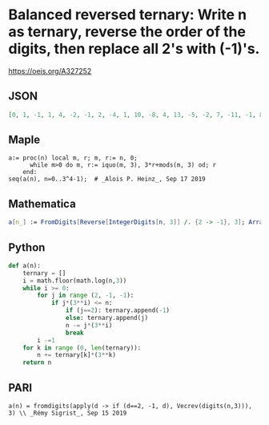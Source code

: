 # Balanced reversed ternary: Write n as ternary, reverse the order of the digits, then replace all 2's with \(\-1\)'s\.
https://oeis.org/A327252
## JSON
```JSON
[0, 1, -1, 1, 4, -2, -1, 2, -4, 1, 10, -8, 4, 13, -5, -2, 7, -11, -1, 8, -10, 2, 11, -7, -4, 5, -13, 1, 28, -26, 10, 37, -17, -8, 19, -35, 4, 31, -23, 13, 40, -14, -5, 22, -32, -2, 25, -29, 7, 34, -20, -11, 16, -38, -1, 26, -28, 8, 35, -19, -10, 17, -37, 2, 29, -25, 11]
```
## Maple
```Maple
a:= proc(n) local m, r; m, r:= n, 0;
      while m>0 do m, r:= iquo(m, 3), 3*r+mods(m, 3) od; r
    end:
seq(a(n), n=0..3^4-1);  # _Alois P. Heinz_, Sep 17 2019
```
## Mathematica
```Mathematica
a[n_] := FromDigits[Reverse[IntegerDigits[n, 3]] /. {2 -> -1}, 3]; Array[a, 67, 0] (* _Giovanni Resta_, Sep 17 2019 *)
```
## Python
```Python
def a(n):
    ternary = []
    i = math.floor(math.log(n,3))
    while i >= 0:
        for j in range (2, -1, -1):
            if j*(3**i) <= n:
                if (j==2): ternary.append(-1)
                else: ternary.append(j)
                n -= j*(3**i)
                break
        i -=1
    for k in range (0, len(ternary)):
        n += ternary[k]*(3**k)
    return n
```
## PARI
```PARI
a(n) = fromdigits(apply(d -> if (d==2, -1, d), Vecrev(digits(n,3))), 3) \\ _Rémy Sigrist_, Sep 15 2019
```
